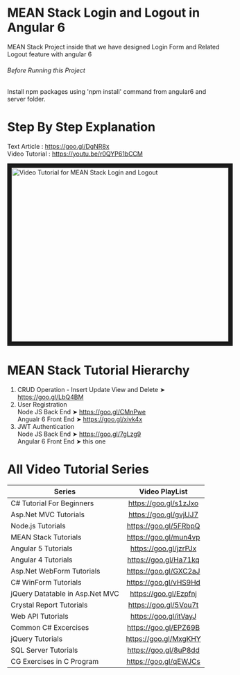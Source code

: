 # MEAN Stack Login and Logout in Angular 6
MEAN Stack Project inside that we have designed Login Form and Related Logout feature with angular 6

###### Before Running this Project
Install npm packages using 'npm install' command from angular6 and server folder. 
 
 # Step By Step Explanation
 
 Text Article : https://goo.gl/DgNR8x <br/>
 Video Tutorial : https://youtu.be/r0QYP61bCCM
 
 <a href="http://www.youtube.com/watch?feature=player_embedded&v=r0QYP61bCCM
" target="_blank"><img src="http://img.youtube.com/vi/r0QYP61bCCM/0.jpg" 
alt="Video Tutorial for MEAN Stack Login and Logout" width="500" height="400" border="10" /></a>

# MEAN Stack Tutorial Hierarchy
1. CRUD Operation - Insert Update View and Delete ➤ https://goo.gl/LbQ4BM
2. User Registration <br/>
    Node JS Back End ➤ https://goo.gl/CMnPwe  <br/>
    Angualr 6 Front End ➤ https://goo.gl/xivk4x <br/>
3. JWT Authentication <br/>
    Node JS Back End  ➤ https://goo.gl/7gLzg9<br/>
    Angular 6 Front End ➤ this one

# All Video Tutorial Series
| Series        | Video PlayList          |
| ------------- |:-------------:|
| C# Tutorial For Beginners      | https://goo.gl/s1zJxo |
| Asp.Net MVC Tutorials      | https://goo.gl/gvjUJ7      |
| Node.js Tutorials | https://goo.gl/5FRbpQ      |
| MEAN Stack Tutorials | https://goo.gl/mun4vp      |
| Angular 5 Tutorials | https://goo.gl/jzrPJx      |
| Angular 4 Tutorials | https://goo.gl/Ha71kq      |
| Asp.Net WebForm Tutorials | https://goo.gl/GXC2aJ      |
| C# WinForm Tutorials | https://goo.gl/vHS9Hd      |
| jQuery Datatable in Asp.Net MVC | https://goo.gl/Ezpfnj      |
| Crystal Report Tutorials | https://goo.gl/5Vou7t      |
| Web API Tutorials | https://goo.gl/itVayJ     |
| Common C# Excercises | https://goo.gl/EPZ69B     |
| jQuery Tutorials | https://goo.gl/MxgKHY     |
| SQL Server Tutorials | https://goo.gl/8uP8dd      |
| CG Exercises in C Program | https://goo.gl/qEWJCs      |
